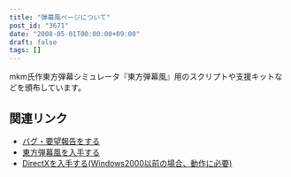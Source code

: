 ```yaml
---
title: "弾幕風ページについて"
post_id: "3671"
date: "2008-05-01T00:00:00+09:00"
draft: false
tags: []
---
```



mkm氏作東方弾幕シミュレータ『東方弾幕風』用のスクリプトや支援キットなどを頒布しています。
## 関連リンク


  * [バグ・要望報告をする](https://twitter.com/danmaq)
  * [東方弾幕風を入手する](http://www.geocities.co.jp/SiliconValley-Oakland/9951/)
  * [DirectXを入手する(Windows2000以前の場合、動作に必要)](http://www.microsoft.com/japan/windows/directx/)
